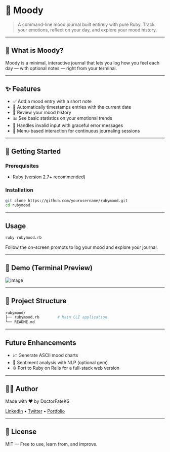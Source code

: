 # 💖 Moody
> A command-line mood journal built entirely with pure Ruby.
> Track your emotions, reflect on your day, and explore your mood history.

---

## 🧠 What is Moody?

Moody is a minimal, interactive journal that lets you log how you feel each day — with optional notes — right from your terminal.

---

## ✨ Features

- ✅ Add a mood entry with a short note
- 📅 Automatically timestamps entries with the current date
- 📖 Review your mood history
- 📊 See basic statistics on your emotional trends
- 🚫 Handles invalid input with graceful error messages
- 🔁 Menu-based interaction for continuous journaling sessions

---

## 🚀 Getting Started

### Prerequisites
- Ruby (version 2.7+ recommended)

### Installation
```bash
git clone https://github.com/yourusername/rubymood.git
cd rubymood
```

---

## Usage

```bash
ruby rubymood.rb
```

Follow the on-screen prompts to log your mood and explore your journal.

---

## 📸 Demo (Terminal Preview)
![image](https://github.com/user-attachments/assets/59eb25e0-d873-459b-b984-803d68397973)

---

## 📁 Project Structure
```bash
rubymood/
├── rubymood.rb        # Main CLI application
└── README.md
```
---

## Future Enhancements
- 📈 Generate ASCII mood charts
- 🧠 Sentiment analysis with NLP (optional gem)
- 🌐 Port to Ruby on Rails for a full-stack web version

---

## 🧑‍💻 Author
Made with ❤️ by DoctorFateKS

[LinkedIn](https://www.linkedin.com/in/kevin-saison17/) • [Twitter](https://x.com/DoctorFateKS) • [Portfolio]()

---

## 📃 License

MIT — Free to use, learn from, and improve.
